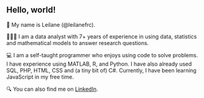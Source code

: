 ## Hello, world!

👋 My name is Leilane (@leilanefrc).

👩🏻‍💻 I am a data analyst with 7+ years of experience in using data, statistics and mathematical models to answer research questions.

💻 I am a self-taught programmer who enjoys using code to solve problems. I have experience using MATLAB, R, and Python. I have also already used SQL, PHP, HTML, CSS and (a tiny bit of) C#. Currently, I have been learning JavaScript in my free time.

🔍 You can also find me on [LinkedIn](https://www.linkedin.com/in/leilanecambara/).
  
<!---
leilanefrc/leilanefrc is a ✨ special ✨ repository because its `README.md` (this file) appears on your GitHub profile.
You can click the Preview link to take a look at your changes.
--->
